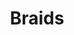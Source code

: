 ---
title: "Braids"
tags:
  categories: 3d
client: "Personal"
blurb: "Procedural braids system made in Houdini"
showmore: false
video:
  id: 557006984
---